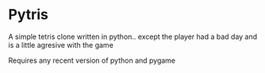 # Pytris

A simple tetris clone written in python..
except the player had a bad day and is a little agresive with the game

Requires any recent version of python and pygame